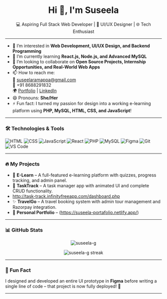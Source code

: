 <h1 align="center">Hi 👋, I'm Suseela</h1>

<p align="center">
  💻 Aspiring Full Stack Web Developer | 🎨 UI/UX Designer | 🌐 Tech Enthusiast  
</p>

---

- 👀 I’m interested in **Web Development, UI/UX Design, and Backend Programming**
- 🌱 I’m currently learning **React.js, Node.js, and Advanced MySQL**
- 💞️ I’m looking to collaborate on **Open Source Projects, Internship Opportunities, and Real-World Web Apps**
- 📫 How to reach me:  
  📧 suseelaramappa@gmail.com  
  📱 +91 8688291832  
  🌍 [Portfolio](https://suseela-portafolio.netlify.app/) | [LinkedIn](https://www.linkedin.com/in/suseela-ramappa/)  
- 😄 Pronouns: **She/Her**
- ⚡ Fun fact: I turned my passion for design into a working e-learning platform using **PHP, MySQL, HTML, CSS, and JavaScript**!

---

### 🛠️ Technologies & Tools

![HTML](https://img.shields.io/badge/-HTML5-E34F26?style=flat&logo=html5&logoColor=white)
![CSS](https://img.shields.io/badge/-CSS3-1572B6?style=flat&logo=css3)
![JavaScript](https://img.shields.io/badge/-JavaScript-F7DF1E?style=flat&logo=javascript&logoColor=black)
![React](https://img.shields.io/badge/-React-61DAFB?style=flat&logo=react&logoColor=black)
![PHP](https://img.shields.io/badge/-PHP-777BB4?style=flat&logo=php&logoColor=white)
![MySQL](https://img.shields.io/badge/-MySQL-4479A1?style=flat&logo=mysql&logoColor=white)
![Figma](https://img.shields.io/badge/-Figma-F24E1E?style=flat&logo=figma&logoColor=white)
![Git](https://img.shields.io/badge/-Git-F05032?style=flat&logo=git&logoColor=white)
![VS Code](https://img.shields.io/badge/-VS%20Code-007ACC?style=flat&logo=visual-studio-code)

---

### 🔥 My Projects

- 🎯 **E-Learn** – A full-featured e-learning platform with quizzes, progress tracking, and admin panel.  
- 📌 **TaskTrack** – A task manager app with animated UI and complete CRUD functionality.
- http://task-track.infinityfreeapp.com/dashboard.php
- ✨ **TravelGo** – A travel booking system with admin tour management and Razorpay integration.  
- 💼 **Personal Portfolio** – (https://suseela-portafolio.netlify.app/)

---

### 📊 GitHub Stats

<p align="center">
  <img src="https://github-readme-stats.vercel.app/api?username=suseela-g&show_icons=true&theme=radical" alt="suseela-g" />
</p>
<p align="center">
  <img src="https://github-readme-streak-stats.herokuapp.com?user=suseela-g&theme=radical" alt="suseela-g streak" />
</p>

---

### 🧩 Fun Fact
I designed and developed an entire UI prototype in **Figma** before writing a single line of code – that project is now fully deployed! 🚀

---

